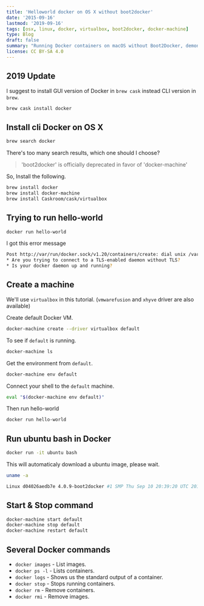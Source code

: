 ```yaml
---
title: 'Helloworld docker on OS X without boot2docker'
date: '2015-09-16'
lastmod: '2019-09-16'
tags: [osx, linux, docker, virtualbox, boot2docker, docker-machine]
type: Blog
draft: false
summary: "Running Docker containers on macOS without Boot2Docker, demonstrating a simpler approach to containerization on OS X with a Hello World example and step-by-step configuration."
license: CC BY-SA 4.0
---
```

## 2019 Update

I suggest to install GUI version of Docker in `brew cask` instead CLI version in `brew`.

```bash
brew cask install docker
```

## Install cli Docker on OS X

```bash
brew search docker
```

There's too many search results, which one should I choose?

> 'boot2docker' is officially deprecated in favor of 'docker-machine'

So, Install the following.

```bash
brew install docker
brew install docker-machine
brew install Caskroom/cask/virtualbox
```

## Trying to run hello-world

```bash
docker run hello-world
```

I got this error message

```bash
Post http://var/run/docker.sock/v1.20/containers/create: dial unix /var/run/docker.sock: connect: no such file or directory.
* Are you trying to connect to a TLS-enabled daemon without TLS?
* Is your docker daemon up and running?
```

## Create a machine

We'll use `virtualbox` in this tutorial. (`vmwarefusion` and `xhyve` driver are also available)

Create default Docker VM.

```bash
docker-machine create --driver virtualbox default
```

To see if  `default` is running.

```bash
docker-machine ls
```

Get the environment from `default`.

```bash
docker-machine env default
```

Connect your shell to the `default` machine.

```bash
eval "$(docker-machine env default)"
```

Then run hello-world

```bash
docker run hello-world
```

## Run ubuntu bash in Docker

```bash
docker run -it ubuntu bash
```

This will automaticaly download a ubuntu image, please wait.

```bash
uname -a
```

```bash
Linux d04026aedb7e 4.0.9-boot2docker #1 SMP Thu Sep 10 20:39:20 UTC 2015 x8664 x8664 x86_64 GNU/Linux
```

## Start & Stop command

```bash
docker-machine start default
docker-machine stop default
docker-machine restart default
```

## Several Docker commands

- `docker images` - List images.
- `docker ps -l` - Lists containers.
- `docker logs` - Shows us the standard output of a container.
- `docker stop` - Stops running containers.
- `docker rm` - Remove containers.
- `docker rmi` - Remove images.

